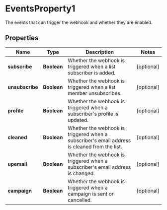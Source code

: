 

# EventsProperty1

The events that can trigger the webhook and whether they are enabled.

## Properties

| Name | Type | Description | Notes |
|------------ | ------------- | ------------- | -------------|
|**subscribe** | **Boolean** | Whether the webhook is triggered when a list subscriber is added. |  [optional] |
|**unsubscribe** | **Boolean** | Whether the webhook is triggered when a list member unsubscribes. |  [optional] |
|**profile** | **Boolean** | Whether the webhook is triggered when a subscriber&#39;s profile is updated. |  [optional] |
|**cleaned** | **Boolean** | Whether the webhook is triggered when a subscriber&#39;s email address is cleaned from the list. |  [optional] |
|**upemail** | **Boolean** | Whether the webhook is triggered when a subscriber&#39;s email address is changed. |  [optional] |
|**campaign** | **Boolean** | Whether the webhook is triggered when a campaign is sent or cancelled. |  [optional] |



